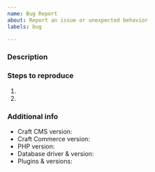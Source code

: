 ```yaml
---
name: Bug Report
about: Report an issue or unexpected behavior
labels: bug

---
```


### Description



### Steps to reproduce

1.
2.

### Additional info

- Craft CMS version:
- Craft Commerce version:
- PHP version:
- Database driver & version:
- Plugins & versions: